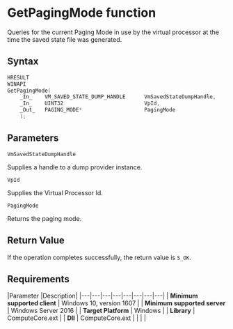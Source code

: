 # GetPagingMode function

Queries for the current Paging Mode in use by the virtual processor at the time the 
saved state file was generated. 

## Syntax

```C
HRESULT 
WINAPI 
GetPagingMode( 
    _In_    VM_SAVED_STATE_DUMP_HANDLE      VmSavedStateDumpHandle, 
    _In_    UINT32                          VpId, 
    _Out_   PAGING_MODE*                    PagingMode 
    ); 
```

## Parameters

`VmSavedStateDumpHandle`

Supplies a handle to a dump provider instance.

`VpId`

Supplies the Virtual Processor Id.

`PagingMode`

Returns the paging mode.

## Return Value

If the operation completes successfully, the return value is `S_OK`.

## Requirements

|Parameter     |Description|
|---|---|---|---|---|---|---|---| 
| **Minimum supported client** | Windows 10, version 1607 |
| **Minimum supported server** | Windows Server 2016 |
| **Target Platform** | Windows |
| **Library** | ComputeCore.ext |
| **Dll** | ComputeCore.ext |
|    |    | 